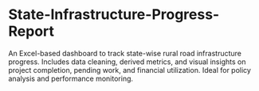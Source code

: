# State-Infrastructure-Progress-Report
An Excel-based dashboard to track state-wise rural road infrastructure progress. Includes data cleaning, derived metrics, and visual insights on project completion, pending work, and financial utilization. Ideal for policy analysis and performance monitoring.
